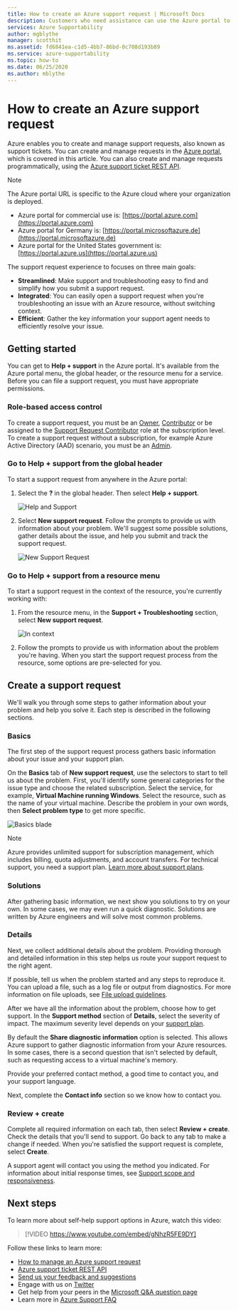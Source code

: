 ```yaml
---
title: How to create an Azure support request | Microsoft Docs
description: Customers who need assistance can use the Azure portal to find self-service solutions and to create and manage support requests.
services: Azure Supportability
author: mgblythe
manager: scotthit
ms.assetid: fd6841ea-c1d5-4bb7-86bd-0c708d193b89
ms.service: azure-supportability
ms.topic: how-to
ms.date: 06/25/2020
ms.author: mblythe
---
```


# How to create an Azure support request

Azure enables you to create and manage support requests, also known as support tickets. You can create and manage requests in the [Azure portal](https://portal.azure.com), which is covered in this article. You can also create and manage requests programmatically, using the [Azure support ticket REST API](/rest/api/support).

> [!NOTE]
> The Azure portal URL is specific to the Azure cloud where your organization is deployed.
>
>* Azure portal for commercial use is: [https://portal.azure.com](https://portal.azure.com)
>* Azure portal for Germany is: [https://portal.microsoftazure.de](https://portal.microsoftazure.de)
>* Azure portal for the United States government is: [https://portal.azure.us](https://portal.azure.us)
>
>

The support request experience to focuses on three main goals:

* **Streamlined**: Make support and troubleshooting easy to find and simplify how you submit a support request.
* **Integrated**: You can easily open a support request when you're troubleshooting an issue with an Azure resource, without switching context.
* **Efficient**: Gather the key information your support agent needs to efficiently resolve your issue.

## Getting started

You can get to **Help + support** in the Azure portal. It's available from the Azure portal menu, the global header, or the resource menu for a service. Before you can file a support request, you must have appropriate permissions.

### Role-based access control

To create a support request, you must be an [Owner](../../role-based-access-control/built-in-roles.md#owner), [Contributor](../../role-based-access-control/built-in-roles.md#contributor) or be assigned to the [Support Request Contributor](../../role-based-access-control/built-in-roles.md#support-request-contributor) role at the subscription level. To create a support request without a subscription, for example Azure Active Directory (AAD) scenario, you must be an [Admin](../../active-directory/users-groups-roles/directory-assign-admin-roles.md).

### Go to Help + support from the global header

To start a support request from anywhere in the Azure portal:

1. Select the **?** in the global header. Then select **Help + support**.

   ![Help and Support](./media/how-to-create-azure-support-request/helpandsupportnewlower.png)

2. Select **New support request**. Follow the prompts to provide us with information about your problem. We'll suggest some possible solutions, gather details about the issue, and help you submit and track the support request.

   ![New Support Request](./media/how-to-create-azure-support-request/newsupportrequest2lower.png)

### Go to Help + support from a resource menu

To start a support request in the context of the resource, you're currently working with:

1. From the resource menu, in the **Support + Troubleshooting** section, select **New support request**.

   ![In context](./media/how-to-create-azure-support-request/incontext2lower.png)

2. Follow the prompts to provide us with information about the problem you're having. When you start the support request process from the resource, some options are pre-selected for you.

## Create a support request

We'll walk you through some steps to gather information about your problem and help you solve it. Each step is described in the following sections.

### Basics

The first step of the support request process gathers basic information about your issue and your support plan.

On the **Basics** tab of **New support request**, use the selectors to start to tell us about the problem. First, you'll identify some general categories for the issue type and choose the related subscription. Select the service, for example, **Virtual Machine running Windows**. Select the resource, such as the name of your virtual machine. Describe the problem in your own words, then **Select problem type** to get more specific.

![Basics blade](./media/how-to-create-azure-support-request/basics2lower.png)

> [!NOTE]
> Azure provides unlimited support for subscription management, which includes billing, quota adjustments, and account transfers. For technical support, you need a support plan. [Learn more about support plans](https://azure.microsoft.com/support/plans).
>
>

### Solutions

After gathering basic information, we next show you solutions to try on your own. In some cases, we may even run a quick diagnostic. Solutions are written by Azure engineers and will solve most common problems.

### Details

Next, we collect additional details about the problem. Providing thorough and detailed information in this step helps us route your support request to the right agent.

If possible, tell us when the problem started and any steps to reproduce it. You can upload a file, such as a log file or output from diagnostics. For more information on file uploads, see [File upload guidelines](how-to-manage-azure-support-request.md#file-upload-guidelines).

After we have all the information about the problem, choose how to get support. In the **Support method** section of **Details**, select the severity of impact. The maximum severity level depends on your [support plan](https://azure.microsoft.com/support/plans).

By default the **Share diagnostic information** option is selected. This allows Azure support to gather diagnostic information from your Azure resources. In some cases, there is a second question that isn't selected by default, such as requesting access to a virtual machine's memory.

Provide your preferred contact method, a good time to contact you, and your support language.

Next, complete the **Contact info** section so we know how to contact you.

### Review + create

Complete all required information on each tab, then select **Review + create**. Check the details that you'll send to support. Go back to any tab to make a change if needed. When you're satisfied the support request is complete, select **Create**.

A support agent will contact you using the method you indicated. For information about initial response times, see [Support scope and responsiveness](https://azure.microsoft.com/support/plans/response/).


## Next steps

To learn more about self-help support options in Azure, watch this video:

> [!VIDEO https://www.youtube.com/embed/gNhzR5FE9DY]

Follow these links to learn more:

* [How to manage an Azure support request](how-to-manage-azure-support-request.md)
* [Azure support ticket REST API](/rest/api/support)
* [Send us your feedback and suggestions](https://feedback.azure.com/forums/266794-support-feedback)
* Engage with us on [Twitter](https://twitter.com/azuresupport)
* Get help from your peers in the [Microsoft Q&A question page](https://docs.microsoft.com/answers/products/azure)
* Learn more in [Azure Support FAQ](https://azure.microsoft.com/support/faq)
